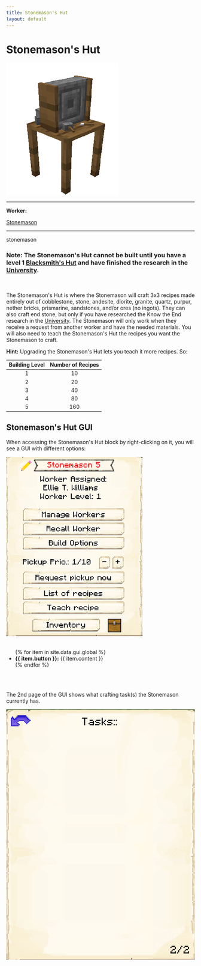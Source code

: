 ```yaml
---
title: Stonemason's Hut
layout: default
---
```

# Stonemason's Hut

<div class="infobox box text-center">
    <img src="../../assets/images/buildings/stonemason.png" alt="Stonemason's Hut" />
    <hr />
    <div class="row section-text text-left">
        <div class="col">
        <p><strong>Worker:</strong></p>
        </div>
        <div class="col">
        <p><a href="../workers/stonemason">Stonemason</a></p>
        </div>
    </div>
    <hr />
    <recipe>stonemason</recipe>
</div>

### Note: The Stonemason's Hut cannot be built until you have a level 1 [Blacksmith's Hut](../../source/buildings/blacksmith) and have finished the research in the [University](../../source/buildings/university).
<br>

The Stonemason's Hut is where the Stonemason will craft 3x3 recipes made entirely out of cobblestone, stone, andesite, diorite, granite, quartz, purpur, nether bricks, prismarine, sandstones, and/or ores (no ingots). They can also craft end stone, but only if you have researched the Know the End research in the [University](../../source/buildings/university). The Stonemason will only work when they receive a request from another worker and have the needed materials. You will also need to teach the Stonemason's Hut the recipes you want the Stonemason to craft.

**Hint:** Upgrading the Stonemason's Hut lets you teach it more recipes. So:

| Building Level | Number of Recipes |
| :-----: | :-----: |
| 1 | 10 | 
| 2 | 20 |
| 3 | 40 |
| 4 | 80 | 
| 5 | 160 | 


## Stonemason's Hut GUI

When accessing the Stonemason's Hut block by right-clicking on it, you will see a GUI with different options:  

<div class="row">
  <div class="col-sm-12 col-md">
    <img src="../../assets/images/gui/stonemasongui.png" class="img-fluid mx-auto" alt="Stonemason's Hut GUI 1">
  </div>
  <div class="col-sm-12 col-md">
    <br>
    <ul>
      {% for item in site.data.gui.global %}
        <li><strong>{{ item.button }}:</strong> {{ item.content }}</li>
      {% endfor %}
    </ul>
  </div>
</div>  
<br><br>

The 2nd page of the GUI shows what crafting task(s) the Stonemason currently has.
<div class="row">
  <div class="col-sm-12 col-md">
    <img src="../../assets/images/gui/craftertasklist.png" class="img-fluid mx-auto" alt="Stonemason's Hut GUI 2">
  </div>
  <div class="col-sm-12 col-md">
    <br>
  </div>
</div>
<br> <br>
